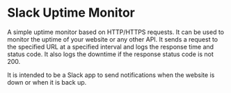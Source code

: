 # Slack Uptime Monitor

A simple uptime monitor based on HTTP/HTTPS requests. It can be used to monitor the uptime of your website or any other API. It sends a request to the specified URL at a specified interval and logs the response time and status code. It also logs the downtime if the response status code is not 200.

It is intended to be a Slack app to send notifications when the website is down or when it is back up.

